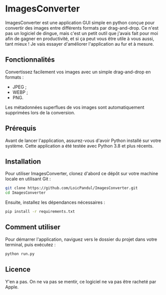# ImagesConverter

ImagesConverter est une application GUI simple en python conçue pour convertir des images entre différents formats par drag-and-drop. Ce n'est pas un logiciel de dingue, mais c'est un petit outil que j'avais fait pour moi afin de gagner en productivité, et si ça peut vous être utile à vous aussi, tant mieux ! Je vais essayer d'améliorer l'application au fur et à mesure.

## Fonctionnalités

Convertissez facilement vos images avec un simple drag-and-drop en formats :
- JPEG ;
- WEBP ;
- PNG.

Les métadonnées superflues de vos images sont automatiquement supprimées lors de la conversion.

## Prérequis

Avant de lancer l'application, assurez-vous d'avoir Python installé sur votre système. Cette application a été testée avec Python 3.8 et plus récents.

## Installation

Pour utiliser ImagesConverter, clonez d'abord ce dépôt sur votre machine locale en utilisant Git :

```bash
git clone https://github.com/LoicPandul/ImagesConverter.git
cd ImagesConverter
```

Ensuite, installez les dépendances nécessaires :

```bash
pip install -r requirements.txt
```

## Comment utiliser

Pour démarrer l'application, naviguez vers le dossier du projet dans votre terminal, puis exécutez :

```bash
python run.py
```

## Licence

Y'en a pas. On ne va pas se mentir, ce logiciel ne va pas être racheté par Apple.